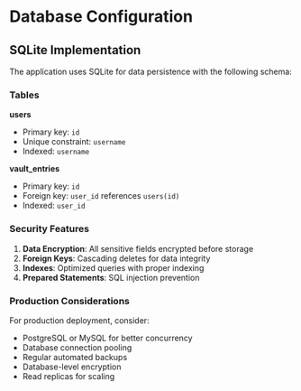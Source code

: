 # Database Configuration

## SQLite Implementation

The application uses SQLite for data persistence with the following schema:

### Tables

**users**
- Primary key: `id`
- Unique constraint: `username`
- Indexed: `username`

**vault_entries**
- Primary key: `id`
- Foreign key: `user_id` references `users(id)`
- Indexed: `user_id`

### Security Features

1. **Data Encryption**: All sensitive fields encrypted before storage
2. **Foreign Keys**: Cascading deletes for data integrity
3. **Indexes**: Optimized queries with proper indexing
4. **Prepared Statements**: SQL injection prevention

### Production Considerations

For production deployment, consider:
- PostgreSQL or MySQL for better concurrency
- Database connection pooling
- Regular automated backups
- Database-level encryption
- Read replicas for scaling
